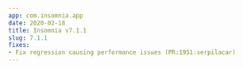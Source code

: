 ```yaml
---
app: com.insomnia.app
date: 2020-02-18
title: Insomnia v7.1.1
slug: 7.1.1
fixes:
- Fix regression causing performance issues (PR:1951:serpilacar)
---
```

